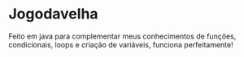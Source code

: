 # Jogodavelha
Feito em java para complementar meus conhecimentos de funções, condicionais, loops e criação de variáveis, funciona perfeitamente!
